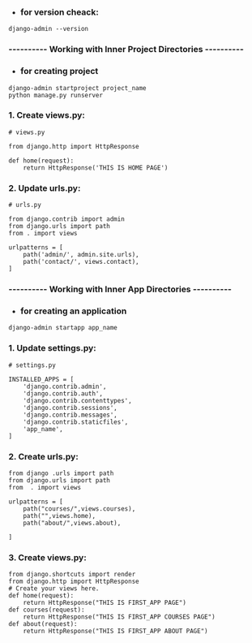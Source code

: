 - ### for version cheack:
```
django-admin --version
```
### ---------- Working with Inner Project Directories ----------
- ### for creating project
```
django-admin startproject project_name
python manage.py runserver
```
### 1. Create views.py:
```commandline
# views.py

from django.http import HttpResponse

def home(request):
    return HttpResponse('THIS IS HOME PAGE')

```
### 2. Update urls.py:
```commandline
# urls.py

from django.contrib import admin
from django.urls import path
from . import views

urlpatterns = [
    path('admin/', admin.site.urls),
    path('contact/', views.contact),
]
```

### ---------- Working with Inner App Directories ----------
- ### for creating an application
```
django-admin startapp app_name
```
### 1. Update settings.py:
```
# settings.py

INSTALLED_APPS = [
    'django.contrib.admin',
    'django.contrib.auth',
    'django.contrib.contenttypes',
    'django.contrib.sessions',
    'django.contrib.messages',
    'django.contrib.staticfiles',
    'app_name',
]
```

### 2. Create urls.py:
```commandline
from django .urls import path
from django.urls import path
from  . import views

urlpatterns = [
    path("courses/",views.courses),
    path("",views.home),
    path("about/",views.about),

]
```
### 3. Create views.py:
```commandline
from django.shortcuts import render
from django.http import HttpResponse
# Create your views here.
def home(request):
    return HttpResponse("THIS IS FIRST_APP PAGE")
def courses(request):
    return HttpResponse("THIS IS FIRST_APP COURSES PAGE")
def about(request):
    return HttpResponse("THIS IS FIRST_APP ABOUT PAGE")
```

